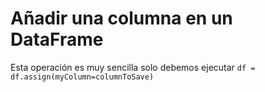 # Añadir una columna en un DataFrame
Esta operación es muy sencilla solo debemos ejecutar
`df = df.assign(myColumn=columnToSave)`